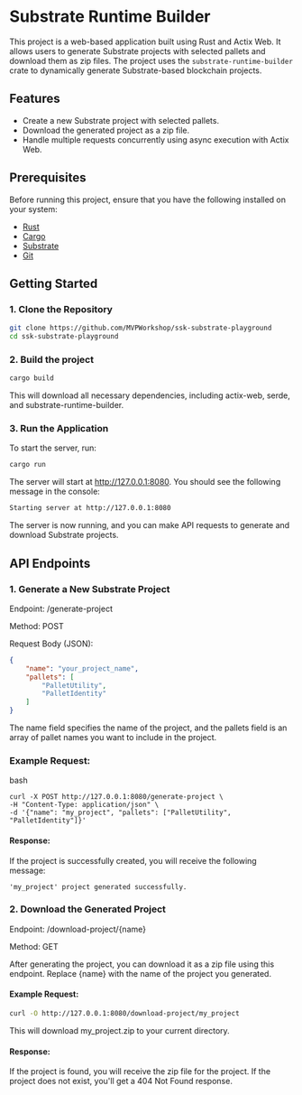 # Substrate Runtime Builder

This project is a web-based application built using Rust and Actix Web. It allows users to generate Substrate projects with selected pallets and download them as zip files. The project uses the `substrate-runtime-builder` crate to dynamically generate Substrate-based blockchain projects.

## Features

- Create a new Substrate project with selected pallets.
- Download the generated project as a zip file.
- Handle multiple requests concurrently using async execution with Actix Web.

## Prerequisites

Before running this project, ensure that you have the following installed on your system:

- [Rust](https://www.rust-lang.org/tools/install)
- [Cargo](https://doc.rust-lang.org/cargo/getting-started/installation.html)
- [Substrate](https://docs.substrate.io/main-docs/install/)
- [Git](https://git-scm.com/book/en/v2/Getting-Started-Installing-Git)

## Getting Started

### 1. Clone the Repository

```bash
git clone https://github.com/MVPWorkshop/ssk-substrate-playground
cd ssk-substrate-playground
```

### 2. Build the project
```bash
cargo build
```

This will download all necessary dependencies, including actix-web, serde, and substrate-runtime-builder.

### 3. Run the Application
To start the server, run:

```bash
cargo run
```

The server will start at http://127.0.0.1:8080. You should see the following message in the console:

```bash 
Starting server at http://127.0.0.1:8080
```

The server is now running, and you can make API requests to generate and download Substrate projects.


## API Endpoints

### 1. Generate a New Substrate Project
Endpoint: /generate-project

Method: POST

Request Body (JSON):

``` json
{
    "name": "your_project_name",
    "pallets": [
        "PalletUtility",
        "PalletIdentity"
    ]
}
```

The name field specifies the name of the project, and the pallets field is an array of pallet names you want to include in the project.

### Example Request:

bash
```
curl -X POST http://127.0.0.1:8080/generate-project \
-H "Content-Type: application/json" \
-d '{"name": "my_project", "pallets": ["PalletUtility", "PalletIdentity"]}'
```

#### Response:

If the project is successfully created, you will receive the following message:

```
'my_project' project generated successfully.
```

### 2. Download the Generated Project
Endpoint: /download-project/{name}

Method: GET

After generating the project, you can download it as a zip file using this endpoint. Replace {name} with the name of the project you generated.

#### Example Request:

```bash
curl -O http://127.0.0.1:8080/download-project/my_project
```

This will download my_project.zip to your current directory.

#### Response:

If the project is found, you will receive the zip file for the project. If the project does not exist, you'll get a 404 Not Found response.
